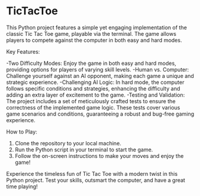 # TicTacToe
This Python project features a simple yet engaging implementation of the classic Tic Tac Toe game, playable via the terminal. The game allows players to compete against the computer in both easy and hard modes.

Key Features:

-Two Difficulty Modes: Enjoy the game in both easy and hard modes, providing options for players of varying skill levels.
-Human vs. Computer: Challenge yourself against an AI opponent, making each game a unique and strategic experience.
-Challenging AI Logic: In hard mode, the computer follows specific conditions and strategies, enhancing the difficulty and adding an extra layer of excitement to the game.
-Testing and Validation: The project includes a set of meticulously crafted tests to ensure the correctness of the implemented game logic. These tests cover various game scenarios and conditions, guaranteeing a robust and bug-free gaming experience.

How to Play:

1. Clone the repository to your local machine.
2. Run the Python script in your terminal to start the game.
3. Follow the on-screen instructions to make your moves and enjoy the game!

Experience the timeless fun of Tic Tac Toe with a modern twist in this Python project. Test your skills, outsmart the computer, and have a great time playing!
